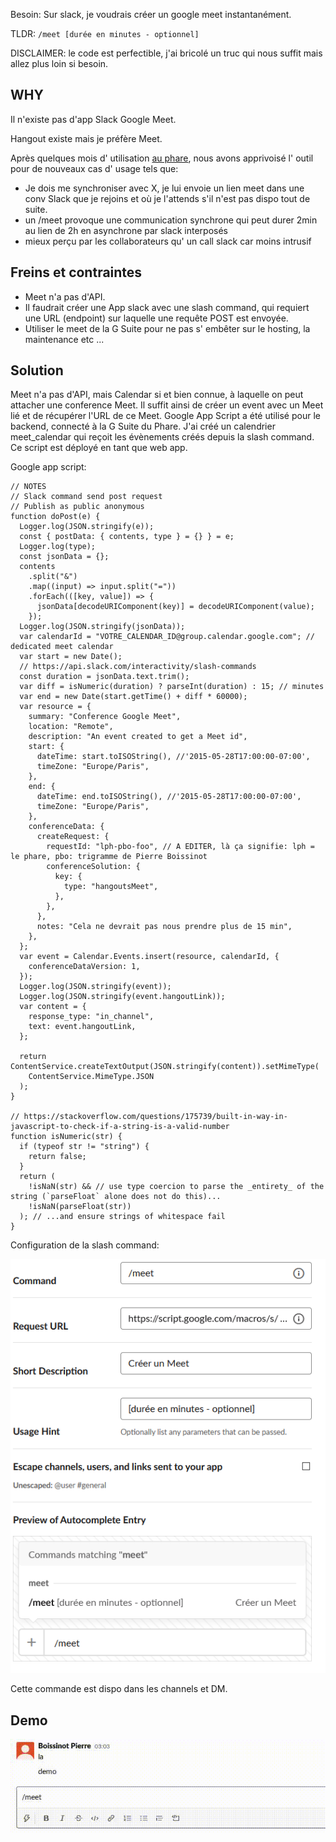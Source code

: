 Besoin: Sur slack, je voudrais créer un google meet instantanément.

TLDR: `/meet [durée en minutes - optionnel]`

DISCLAIMER: le code est perfectible, j'ai bricolé un truc qui nous suffit mais allez plus loin si besoin.

## WHY

Il n'existe pas d'app Slack Google Meet. 

Hangout existe mais je préfère Meet.

Après quelques mois d' utilisation [au phare](https://lephare.com), nous avons apprivoisé l' outil pour de nouveaux cas d' usage tels que:
    
* Je dois me synchroniser avec X, je lui envoie un lien meet dans une conv Slack que je rejoins et où je l'attends s'il n'est pas dispo tout de suite.
* un /meet provoque une communication synchrone qui peut durer 2min au lien de 2h en asynchrone par slack interposés 
* mieux perçu par les collaborateurs qu' un call slack car moins intrusif

## Freins et contraintes

* Meet n'a pas d'API.
* Il faudrait créer une App slack avec une slash command, qui requiert une URL (endpoint) sur laquelle une requête POST est envoyée.
* Utiliser le meet de la G Suite pour ne pas s' embêter sur le hosting, la maintenance etc ...

##  Solution

Meet n'a pas d'API, mais Calendar si et bien connue, à laquelle on peut attacher une conference Meet. Il suffit ainsi de créer un event avec un Meet lié et de récupérer l'URL de ce Meet.
Google App Script a été utilisé pour le backend, connecté à la G Suite du Phare. J'ai créé un calendrier meet_calendar qui reçoit les évènements créés depuis la slash command.
Ce script est déployé en tant que web app.

Google app script:
```
// NOTES
// Slack command send post request
// Publish as public anonymous
function doPost(e) {
  Logger.log(JSON.stringify(e));
  const { postData: { contents, type } = {} } = e;
  Logger.log(type);
  const jsonData = {};
  contents
    .split("&")
    .map((input) => input.split("="))
    .forEach(([key, value]) => {
      jsonData[decodeURIComponent(key)] = decodeURIComponent(value);
    });
  Logger.log(JSON.stringify(jsonData));
  var calendarId = "VOTRE_CALENDAR_ID@group.calendar.google.com"; // dedicated meet calendar
  var start = new Date();
  // https://api.slack.com/interactivity/slash-commands
  const duration = jsonData.text.trim();
  var diff = isNumeric(duration) ? parseInt(duration) : 15; // minutes
  var end = new Date(start.getTime() + diff * 60000);
  var resource = {
    summary: "Conference Google Meet",
    location: "Remote",
    description: "An event created to get a Meet id",
    start: {
      dateTime: start.toISOString(), //'2015-05-28T17:00:00-07:00',
      timeZone: "Europe/Paris",
    },
    end: {
      dateTime: end.toISOString(), //'2015-05-28T17:00:00-07:00',
      timeZone: "Europe/Paris",
    },
    conferenceData: {
      createRequest: {
        requestId: "lph-pbo-foo", // A EDITER, là ça signifie: lph = le phare, pbo: trigramme de Pierre Boissinot
        conferenceSolution: {
          key: {
            type: "hangoutsMeet",
          },
        },
      },
      notes: "Cela ne devrait pas nous prendre plus de 15 min",
    },
  };
  var event = Calendar.Events.insert(resource, calendarId, {
    conferenceDataVersion: 1,
  });
  Logger.log(JSON.stringify(event));
  Logger.log(JSON.stringify(event.hangoutLink));
  var content = {
    response_type: "in_channel",
    text: event.hangoutLink,
  };

  return ContentService.createTextOutput(JSON.stringify(content)).setMimeType(
    ContentService.MimeType.JSON
  );
}

// https://stackoverflow.com/questions/175739/built-in-way-in-javascript-to-check-if-a-string-is-a-valid-number
function isNumeric(str) {
  if (typeof str != "string") {
    return false;
  }
  return (
    !isNaN(str) && // use type coercion to parse the _entirety_ of the string (`parseFloat` alone does not do this)...
    !isNaN(parseFloat(str))
  ); // ...and ensure strings of whitespace fail
}

```

Configuration de la slash command:

![configuration_slack_command](./configuration_slack_commande.png)

Cette commande est dispo dans les channels et DM.

## Demo

![configuration_slack_command](./demo.gif)
